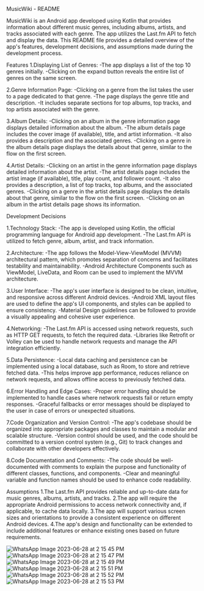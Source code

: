 MusicWiki - README

MusicWiki is an Android app developed using Kotlin that provides information about different music genres, including albums, artists, and tracks associated with each genre. The app utilizes the Last.fm API to fetch and display the data. This README file provides a detailed overview of the app's features, development decisions, and assumptions made during the development process.

Features
1.Displaying List of Genres:
  -The app displays a list of the top 10 genres initially.
  -Clicking on the expand button reveals the entire list of genres on the same screen.

2.Genre Information Page:
  -Clicking on a genre from the list takes the user to a page dedicated to that genre.
  -The page displays the genre title and description.
  -It includes separate sections for top albums, top tracks, and top artists associated with the genre.

3.Album Details:
  -Clicking on an album in the genre information page displays detailed information about the album.
  -The album details page includes the cover image (if available), title, and artist information.
  -It also provides a description and the associated genres.
  -Clicking on a genre in the album details page displays the details about that genre, similar to the flow on the first screen.

4.Artist Details:
  -Clicking on an artist in the genre information page displays detailed information about the artist.
  -The artist details page includes the artist image (if available), title, play count, and follower count.
  -It also provides a description, a list of top tracks, top albums, and the associated genres.
  -Clicking on a genre in the artist details page displays the details about that genre, similar to the flow on the first screen.
  -Clicking on an album in the artist details page shows its information.


Development Decisions

1.Technology Stack:
  -The app is developed using Kotlin, the official programming language for Android app development.
  -The Last.fm API is utilized to fetch genre, album, artist, and track information.

2.Architecture:
  -The app follows the Model-View-ViewModel (MVVM) architectural pattern, which promotes separation of concerns and facilitates testability and maintainability.
  -Android Architecture Components such as ViewModel, LiveData, and Room can be used to implement the MVVM architecture.

3.User Interface:
  -The app's user interface is designed to be clean, intuitive, and responsive across different Android devices.
  -Android XML layout files are used to define the app's UI components, and styles can be applied to ensure consistency.
  -Material Design guidelines can be followed to provide a visually appealing and cohesive user experience.

4.Networking:
  -The Last.fm API is accessed using network requests, such as HTTP GET requests, to fetch the required data.
  -Libraries like Retrofit or Volley can be used to handle network requests and manage the API integration efficiently.

5.Data Persistence:
  -Local data caching and persistence can be implemented using a local database, such as Room, to store and retrieve fetched data.
  -This helps improve app performance, reduces reliance on network requests, and allows offline access to previously fetched data.

6.Error Handling and Edge Cases:
  -Proper error handling should be implemented to handle cases where network requests fail or return empty responses.
  -Graceful fallbacks or error messages should be displayed to the user in case of errors or unexpected situations.

7.Code Organization and Version Control:
  -The app's codebase should be organized into appropriate packages and classes to maintain a modular and scalable structure.
  -Version control should be used, and the code should be committed to a version control system (e.g., Git) to track changes and collaborate with other developers effectively.

8.Code Documentation and Comments:
  -The code should be well-documented with comments to explain the purpose and functionality of different classes, functions, and components.
  -Clear and meaningful variable and function names should be used to enhance code readability.

Assumptions
1.The Last.fm API provides reliable and up-to-date data for music genres, albums, artists, and tracks.
2.The app will require the appropriate Android permissions to access network connectivity and, if applicable, to cache data locally.
3.The app will support various screen sizes and orientations to provide a consistent experience on different Android devices.
4.The app's design and functionality can be extended to include additional features or enhance existing ones based on future requirements.

![WhatsApp Image 2023-06-28 at 2 15 45 PM](https://github.com/Mandil-18/Music_Wiki/assets/88775131/a79cb549-7fd5-4f36-9058-327ccc88f2ee)
![WhatsApp Image 2023-06-28 at 2 15 47 PM](https://github.com/Mandil-18/Music_Wiki/assets/88775131/a12c6026-293c-4e68-a967-b95fd22e61cb)
![WhatsApp Image 2023-06-28 at 2 15 49 PM](https://github.com/Mandil-18/Music_Wiki/assets/88775131/9683cadb-9420-46d7-8d20-d98f28f2e27c)
![WhatsApp Image 2023-06-28 at 2 15 51 PM](https://github.com/Mandil-18/Music_Wiki/assets/88775131/31dfd244-c1c0-4844-b5c6-2019b9787b9b)
![WhatsApp Image 2023-06-28 at 2 15 52 PM](https://github.com/Mandil-18/Music_Wiki/assets/88775131/79e6d30a-971b-491e-a2ef-c1db411772ae)
![WhatsApp Image 2023-06-28 at 2 15 53 PM](https://github.com/Mandil-18/Music_Wiki/assets/88775131/8e179e71-a8a5-4bc3-a006-aec8bb8629e2)
